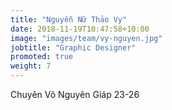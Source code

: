```yaml
---
title: "Nguyễn Nữ Thảo Vy"
date: 2018-11-19T10:47:58+10:00
image: "images/team/vy-nguyen.jpg"
jobtitle: "Graphic Designer"
promoted: true
weight: 7
---
```

Chuyên Võ Nguyên Giáp 23-26